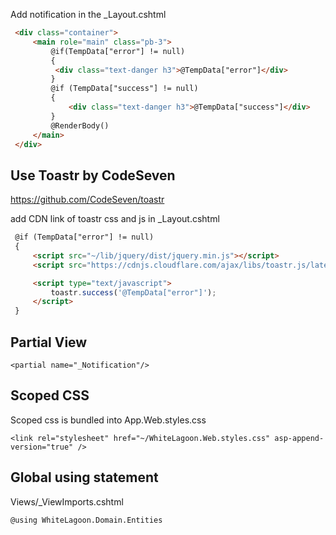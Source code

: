 Add notification in the _Layout.cshtml
```html
 <div class="container">
     <main role="main" class="pb-3">
         @if(TempData["error"] != null)
         {
          <div class="text-danger h3">@TempData["error"]</div>   
         }
         @if (TempData["success"] != null)
         {
             <div class="text-danger h3">@TempData["success"]</div>
         }
         @RenderBody()
     </main>
 </div>
```


## Use Toastr by CodeSeven
https://github.com/CodeSeven/toastr

add CDN link of toastr css and js in _Layout.cshtml

```html
 @if (TempData["error"] != null)
 {
     <script src="~/lib/jquery/dist/jquery.min.js"></script>
     <script src="https://cdnjs.cloudflare.com/ajax/libs/toastr.js/latest/toastr.min.js" integrity="sha512-VEd+nq25CkR676O+pLBnDW09R7VQX9Mdiij052gVCp5yVH3jGtH70Ho/UUv4mJDsEdTvqRCFZg0NKGiojGnUCw==" crossorigin="anonymous" referrerpolicy="no-referrer"></script>

     <script type="text/javascript">
         toastr.success('@TempData["error"]');
     </script>
 }
```


## Partial View
```
<partial name="_Notification"/>
```


## Scoped CSS
Scoped css is bundled into App.Web.styles.css
```
<link rel="stylesheet" href="~/WhiteLagoon.Web.styles.css" asp-append-version="true" />
``` 

## Global using statement
Views/_ViewImports.cshtml
```html
@using WhiteLagoon.Domain.Entities
```
